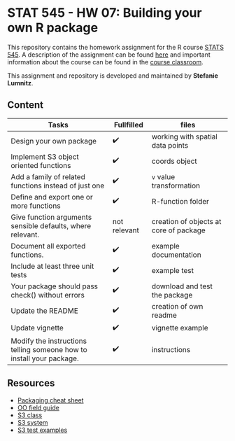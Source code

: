 # STAT 545 - HW 07: Building your own R package

This repository contains the homework assignment for the R course [STATS 545](http://stat545.com). A description of the assignment can be found [here](http://stat545.com/Classroom/assignments/hw07/hw07.html) and important information about the course can be found in the [course classroom](http://stat545.com/Classroom/).

This assignment and repository is developed and maintained by **Stefanie Lumnitz**.

## Content

Tasks | Fullfilled | files
------|------------|------
Design your own package | :heavy_check_mark: | working with spatial data points
Implement S3 object oriented functions | :heavy_check_mark: | coords object
Add a family of related functions instead of just one | :heavy_check_mark: | `v` value transformation
Define and export one or more functions | :heavy_check_mark: | R-function folder
Give function arguments sensible defaults, where relevant. | not relevant | creation of objects at core of package
Document all exported functions. | :heavy_check_mark: | example documentation
Include at least three unit tests | :heavy_check_mark: | example test
Your package should pass check() without errors | :heavy_check_mark: | download and test the package
Update the README | :heavy_check_mark: | creation of own readme
Update vignette | :heavy_check_mark: | vignette example
Modify the instructions telling someone how to install your package. | :heavy_check_mark: | instructions


## Resources

- [Packaging cheat sheet](https://rawgit.com/rstudio/cheatsheets/master/package-development.pdf)
- [OO field guide](http://adv-r.had.co.nz/OO-essentials.html#s3)
- [S3 class](https://www.datamentor.io/r-programming/s3-class/)
- [S3 system](https://www.stat.auckland.ac.nz/~stats782/downloads/08-Objects-S3-handouts.pdf)
- [S3 test examples](https://github.com/cloudyr/aws.s3/blob/master/tests/testthat/test-authenticated-object.R)
